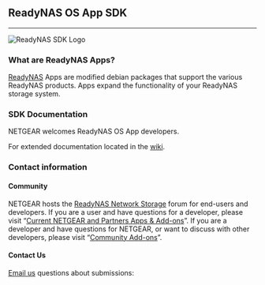 ## ReadyNAS OS App SDK
----------------------

![ReadyNAS SDK Logo](https://apps.readynas.com/pages/wp-content/uploads/2017/02/readynas-sdk-banner-1024x338.jpg "ReadyNAS SDK Logo")


### What are ReadyNAS Apps?
[ReadyNAS](https://www.netgear.com/readynas) Apps are modified debian packages that support the various ReadyNAS products. Apps expand the functionality of your ReadyNAS storage system.



### SDK Documentation
NETGEAR welcomes ReadyNAS OS App developers.

For extended documentation located in the [wiki](https://github.com/ReadyNAS/sdk/wiki).


### Contact information
#### Community
NETGEAR hosts the [ReadyNAS Network Storage](https://community.netgear.com/t5/ReadyNAS-Network-Storage/ct-p/readynas) forum for end-users and developers. If you are a user and have questions for a developer, please visit “[Current NETGEAR and Partners Apps & Add-ons](https://community.netgear.com/t5/Current-NETGEAR-and-Partners/bd-p/readynas-current-apps-add-ons)”. If you are a developer and have questions for NETGEAR, or want to discuss with other developers, please visit “[Community Add-ons](https://community.netgear.com/t5/Community-Add-ons/bd-p/readynas-community-add-ons)”.


#### Contact Us
[Email us](<mailto:devreadynas@netgear.com>) questions about submissions:
